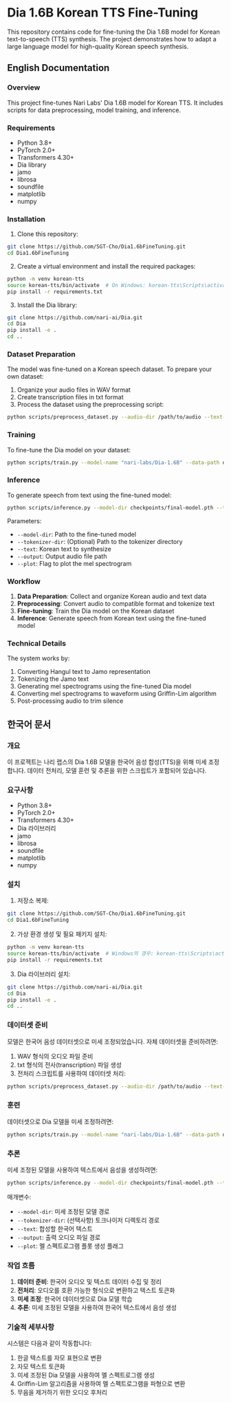 # Dia 1.6B Korean TTS Fine-Tuning

This repository contains code for fine-tuning the Dia 1.6B model for Korean text-to-speech (TTS) synthesis. The project demonstrates how to adapt a large language model for high-quality Korean speech synthesis.

## English Documentation

### Overview

This project fine-tunes Nari Labs' Dia 1.6B model for Korean TTS. It includes scripts for data preprocessing, model training, and inference.

### Requirements

- Python 3.8+
- PyTorch 2.0+
- Transformers 4.30+
- Dia library
- jamo
- librosa
- soundfile
- matplotlib
- numpy

### Installation

1. Clone this repository:
```bash
git clone https://github.com/SGT-Cho/Dia1.6bFineTuning.git
cd Dia1.6bFineTuning
```

2. Create a virtual environment and install the required packages:
```bash
python -m venv korean-tts
source korean-tts/bin/activate  # On Windows: korean-tts\Scripts\activate
pip install -r requirements.txt
```

3. Install the Dia library:
```bash
git clone https://github.com/nari-ai/Dia.git
cd Dia
pip install -e .
cd ..
```

### Dataset Preparation

The model was fine-tuned on a Korean speech dataset. To prepare your own dataset:

1. Organize your audio files in WAV format
2. Create transcription files in txt format
3. Process the dataset using the preprocessing script:
```bash
python scripts/preprocess_dataset.py --audio-dir /path/to/audio --text-dir /path/to/transcripts --output-dir data/processed
```

### Training

To fine-tune the Dia model on your dataset:

```bash
python scripts/train.py --model-name "nari-labs/Dia-1.6B" --data-path data/processed --output-dir checkpoints --epochs 10 --batch-size 8
```

### Inference

To generate speech from text using the fine-tuned model:

```bash
python scripts/inference.py --model-dir checkpoints/final-model.pth --text "안녕하세요" --output output.wav --plot
```

Parameters:
- `--model-dir`: Path to the fine-tuned model
- `--tokenizer-dir`: (Optional) Path to the tokenizer directory
- `--text`: Korean text to synthesize
- `--output`: Output audio file path
- `--plot`: Flag to plot the mel spectrogram

### Workflow

1. **Data Preparation**: Collect and organize Korean audio and text data
2. **Preprocessing**: Convert audio to compatible format and tokenize text
3. **Fine-tuning**: Train the Dia model on the Korean dataset
4. **Inference**: Generate speech from Korean text using the fine-tuned model

### Technical Details

The system works by:
1. Converting Hangul text to Jamo representation
2. Tokenizing the Jamo text
3. Generating mel spectrograms using the fine-tuned Dia model
4. Converting mel spectrograms to waveform using Griffin-Lim algorithm
5. Post-processing audio to trim silence

## 한국어 문서

### 개요

이 프로젝트는 나리 랩스의 Dia 1.6B 모델을 한국어 음성 합성(TTS)을 위해 미세 조정합니다. 데이터 전처리, 모델 훈련 및 추론을 위한 스크립트가 포함되어 있습니다.

### 요구사항

- Python 3.8+
- PyTorch 2.0+
- Transformers 4.30+
- Dia 라이브러리
- jamo
- librosa
- soundfile
- matplotlib
- numpy

### 설치

1. 저장소 복제:
```bash
git clone https://github.com/SGT-Cho/Dia1.6bFineTuning.git
cd Dia1.6bFineTuning
```

2. 가상 환경 생성 및 필요 패키지 설치:
```bash
python -m venv korean-tts
source korean-tts/bin/activate  # Windows의 경우: korean-tts\Scripts\activate
pip install -r requirements.txt
```

3. Dia 라이브러리 설치:
```bash
git clone https://github.com/nari-ai/Dia.git
cd Dia
pip install -e .
cd ..
```

### 데이터셋 준비

모델은 한국어 음성 데이터셋으로 미세 조정되었습니다. 자체 데이터셋을 준비하려면:

1. WAV 형식의 오디오 파일 준비
2. txt 형식의 전사(transcription) 파일 생성
3. 전처리 스크립트를 사용하여 데이터셋 처리:
```bash
python scripts/preprocess_dataset.py --audio-dir /path/to/audio --text-dir /path/to/transcripts --output-dir data/processed
```

### 훈련

데이터셋으로 Dia 모델을 미세 조정하려면:

```bash
python scripts/train.py --model-name "nari-labs/Dia-1.6B" --data-path data/processed --output-dir checkpoints --epochs 10 --batch-size 8
```

### 추론

미세 조정된 모델을 사용하여 텍스트에서 음성을 생성하려면:

```bash
python scripts/inference.py --model-dir checkpoints/final-model.pth --text "안녕하세요" --output output.wav --plot
```

매개변수:
- `--model-dir`: 미세 조정된 모델 경로
- `--tokenizer-dir`: (선택사항) 토크나이저 디렉토리 경로
- `--text`: 합성할 한국어 텍스트
- `--output`: 출력 오디오 파일 경로
- `--plot`: 멜 스펙트로그램 플롯 생성 플래그

### 작업 흐름

1. **데이터 준비**: 한국어 오디오 및 텍스트 데이터 수집 및 정리
2. **전처리**: 오디오를 호환 가능한 형식으로 변환하고 텍스트 토큰화
3. **미세 조정**: 한국어 데이터셋으로 Dia 모델 학습
4. **추론**: 미세 조정된 모델을 사용하여 한국어 텍스트에서 음성 생성

### 기술적 세부사항

시스템은 다음과 같이 작동합니다:
1. 한글 텍스트를 자모 표현으로 변환
2. 자모 텍스트 토큰화
3. 미세 조정된 Dia 모델을 사용하여 멜 스펙트로그램 생성
4. Griffin-Lim 알고리즘을 사용하여 멜 스펙트로그램을 파형으로 변환
5. 무음을 제거하기 위한 오디오 후처리